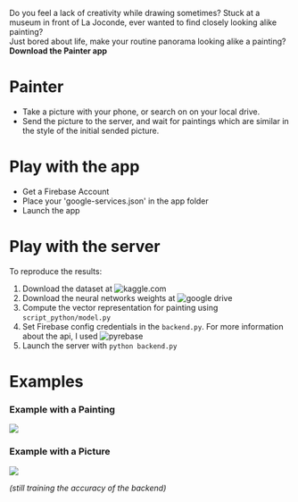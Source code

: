 Do you feel a lack of creativity while drawing sometimes? 
Stuck at a museum in front of La Joconde, ever wanted to find closely looking alike painting?  
Just bored about life, make your routine panorama looking alike a painting?
__Download the Painter app__

# Painter
* Take a picture with your phone, or search on on your local drive. 
* Send the picture to the server, and wait for paintings which are similar in the style of the initial sended picture.

# Play with the app
* Get a Firebase Account
* Place your 'google-services.json' in the app folder
* Launch the app

# Play with the server
To reproduce the results:
1. Download the dataset at ![kaggle.com](https://www.kaggle.com/c/painter-by-numbers/data)
2. Download the neural networks weights at ![google drive](https://drive.google.com/file/d/0Bz7KyqmuGsilZ2RVeVhKY0FyRmc/view)
3. Compute the vector representation for painting using ```script_python/model.py```
4. Set Firebase config credentials in the ```backend.py```. For more information about the api, I used ![pyrebase](https://github.com/thisbejim/Pyrebase#database)
5. Launch the server with ```python backend.py```

# Examples
### Example with a Painting
![](https://github.com/ConUHacks/image_to_painting/blob/master/demos/demo1.gif)
### Example with a Picture
![](https://github.com/ConUHacks/image_to_painting/blob/master/demos/demo2.gif)


_(still training the accuracy of the backend)_
